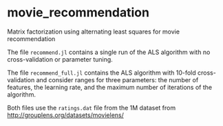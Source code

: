# movie_recommendation
Matrix factorization using alternating least squares for movie recommendation

The file ```recommend.jl``` contains a single run of the ALS algorithm with no cross-validation or parameter tuning.

The file ```recommend_full.jl``` contains the ALS algorithm with 10-fold cross-validation and consider ranges for three parameters: the number of features, the learning rate, and the maximum number of iterations of the algorithm.

Both files use the ```ratings.dat``` file from the 1M dataset from http://grouplens.org/datasets/movielens/

